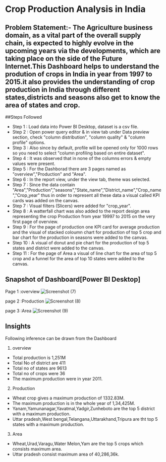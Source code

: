 # Crop Production Analysis in India


##  Problem Statement:- The Agriculture business domain, as a vital part of the overall supply chain, is expected to highly evolve in the upcoming years via the developments, which are taking place on the side of the Future Internet.This Dashboard helps to understand the prodution of crops in India in year from 1997 to 2015.it also provides the understanding of crop production in India through different states,districts and seasons also get to know the area of states and crop.

##Steps Followed
- Step 1 : Load data into Power BI Desktop, dataset is a csv file.
- Step 2 : Open power query editor & in view tab under Data preview section, check "column distribution", "column quality" & "column profile" options.
- Step 3 : Also since by default, profile will be opened only for 1000 rows so you need to select "column profiling based on entire dataset".
- Step 4 : It was observed that in none of the columns errors & empty values were present. 
- Step 5 : For the Dashborad there are 3 pages named as "overview","Production" and "Area".
- Step 6 : In the report view, under the view tab, theme was selected.
- Step 7 : Since the data contain "Area","Production","seasons","State_name","District_name","Crop_name","Crop_year" thus in order to represent all these data a visual called KPI cards was added on the canvas.
- Step 7 : Visual filters (Slicers) were added for "crop_year".
- Step 8 : A watterfall chart was also added to the report design area representing the crop Production from year 19997 to 2015 on the very first page of overview.
- Step 9 : For the page of production one KPI card for average production and the visual of stacked coloumn chart for production of top 5 crop and bar chart for the production in seasons were added to the canvas.
- Step 10 : A visual of donut and pie chart for the production of top 5 states and district were added to the canvas.
- Step 11 : For the page of Area a visual of line chart for the area of top 5 crop and a funnel for the area of top 10 states were added to the canvas.

## Snapshot of Dashboard[Power BI Desktop]
Page 1 :overview
![Screenshot (7)](https://github.com/Harhare18/Crop-Production-Analysis-in-India/assets/101700437/3311c0fb-9dcd-41af-bcea-eb22c0fb86ec)  

page 2 :Production
![Screenshot (8)](https://github.com/Harhare18/Crop-Production-Analysis-in-India/assets/101700437/c5169771-9bfa-410e-b23e-399b2e426b63)

page 3 :Area
![Screenshot (9)](https://github.com/Harhare18/Crop-Production-Analysis-in-India/assets/101700437/608df66d-bcda-47e7-8ee8-f6fdea7690b1)


## Insights
Following inference can be drawn from the Dashboard    
  1. overview
- Total production is 1,251M
- Total No of district are 411
- Total no of states are 9613
- Total no of crops were 36
- The maximum production were in year 2011.

2. Production
- Wheat crop gives a maximum production of 1332.83M.
- The maximum production is in the whole year of 1,34,425M.
- Yanam,Yamunanagar,Yavatmal,Yadgir,Zunheboto are the top 5 district with a maximum production.
- Uttar pradesh,West bengal,Telangana,Uttarakhand,Tripura are tht top 5 states with a maximum production.

3. Area
- Wheat,Urad,Varagu,Water Melon,Yam are the top 5 crops which consists maximum area.
- Uttar pradesh consist maximum area of 40,286,36k. 
